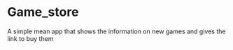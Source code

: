 # Game_store
A simple mean app that shows the information on new games and gives the link to buy them 
